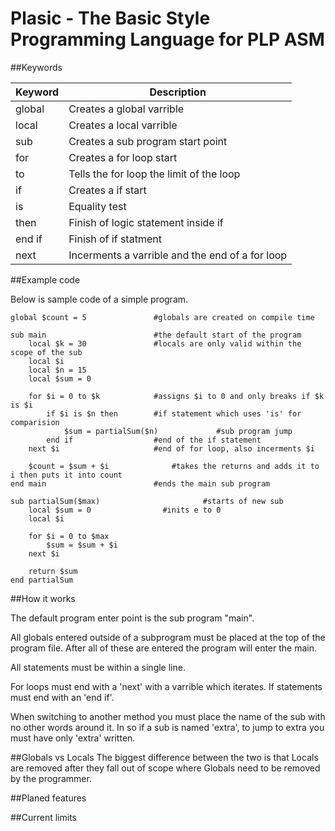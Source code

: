 # Plasic - The Basic Style Programming Language for PLP ASM

##Keywords

|Keyword|Description|
|-------|-----------------------------------|
|global|Creates a global varrible|
|local|Creates a local varrible|
|sub|Creates a sub program start point|
|for|Creates a for loop start|
|to|Tells the for loop the limit of the loop|
|if|Creates a if start|
|is|Equality test|
|then|Finish of logic statement inside if|
|end if|Finish of if statment|
|next|Incerments a varrible and the end of a for loop|

##Example code

Below is sample code of a simple program.

```vbnet
global $count = 5               #globals are created on compile time

sub main                        #the default start of the program
    local $k = 30               #locals are only valid within the scope of the sub
    local $i
    local $n = 15
	local $sum = 0

    for $i = 0 to $k            #assigns $i to 0 and only breaks if $k is $i
        if $i is $n then        #if statement which uses 'is' for comparision
            $sum = partialSum($n)             #sub program jump
        end if                  #end of the if statement
    next $i                     #end of for loop, also incerments $i

    $count = $sum + $i      		#takes the returns and adds it to i then puts it into count
end main                        #ends the main sub program

sub partialSum($max)                       #starts of new sub
    local $sum = 0                #inits e to 0
    local $i

    for $i = 0 to $max
        $sum = $sum + $i
    next $i
	
	return $sum
end partialSum
```

##How it works

The default program enter point is the sub program "main". 

All globals entered outside of a subprogram must be placed at the top of the program file. After all of these are entered the program will enter the main.

All statements must be within a single line. 

For loops must end with a 'next' with a varrible which iterates. If statements must end with an 'end if'.  

When switching to another method you must place the name of the sub with no other words around it. In so if a sub is named 'extra', to jump to extra you must have only 'extra' written.

##Globals vs Locals
The biggest difference between the two is that Locals are removed after they fall out of scope where Globals need to be removed by the programmer. 

##Planed features

##Current limits
